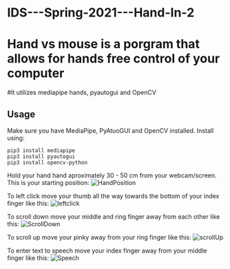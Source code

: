 # IDS---Spring-2021---Hand-In-2
# Hand vs mouse is a porgram that allows for hands free control of your computer 
#It utilizes mediapipe hands, pyautogui and OpenCV

## Usage
Make sure you have MediaPipe, PyAtuoGUI and OpenCV installed. 
Install using: 
```
pip3 install mediapipe
pip3 install pyautogui
pip3 install opencv-python
```
Hold your hand hand aproximately 30 - 50 cm from your webcam/screen. This is your starting position: 
![HandPosition](https://user-images.githubusercontent.com/70689092/115688165-2e5b0300-a35b-11eb-84f7-e81afb2f3934.jpg)

To left click move your thumb all the way towards the bottom of your index finger like this: 
![leftclick](https://user-images.githubusercontent.com/70689092/115690521-6a8f6300-a35d-11eb-8e7d-b48e58281b25.gif)

To scroll down move your middle and ring finger away from each other like this: 
![ScrollDown](https://user-images.githubusercontent.com/70689092/115692062-ed64ed80-a35e-11eb-9702-8e203801de8e.gif)

To scroll up move your pinky away from your ring finger like this:
![scrollUp](https://user-images.githubusercontent.com/70689092/115692164-05d50800-a35f-11eb-896e-e2cbec6a5a09.gif)

To enter text to speech move your index finger away from your middle finger like this: 
![Speech](https://user-images.githubusercontent.com/70689092/115692333-2d2bd500-a35f-11eb-81ed-e3775c836bd4.gif)

